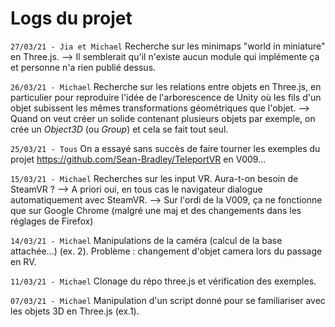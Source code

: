 # Logs du projet

```27/03/21 - Jia et Michael```
Recherche sur les minimaps "world in miniature" en Three.js.
--> Il semblerait qu'il n'existe aucun module qui implémente ça et personne n'a rien publié dessus.

```26/03/21 - Michael```
Recherche sur les relations entre objets en Three.js, en particulier pour reproduire l'idée de l'arborescence de Unity où les fils d'un objet subissent les mêmes transformations géométriques que l'objet.
--> Quand on veut créer un solide contenant plusieurs objets par exemple, on crée un *Object3D* (ou *Group*) et cela se fait tout seul.

```25/03/21 - Tous```
On a essayé sans succès de faire tourner les exemples du projet https://github.com/Sean-Bradley/TeleportVR en V009... 

```15/03/21 - Michael```
Recherches sur les input VR. Aura-t-on besoin de SteamVR ? 
--> A priori oui, en tous cas le navigateur dialogue automatiquement avec SteamVR.
--> Sur l'ordi de la V009, ça ne fonctionne que sur Google Chrome (malgré une maj et des changements dans les réglages de Firefox)

```14/03/21 - Michael```
Manipulations de la caméra (calcul de la base attachée...) (ex. 2). Problème : changement d'objet camera lors du passage en RV.

```11/03/21 - Michael```
Clonage du répo three.js et vérification des exemples.

```07/03/21 - Michael```
Manipulation d'un script donné pour se familiariser avec les objets 3D en Three.js (ex.1).